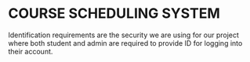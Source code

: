 # COURSE SCHEDULING SYSTEM

Identification requirements are the security we are using for our project where both student and
admin are required to provide ID for logging into their account.